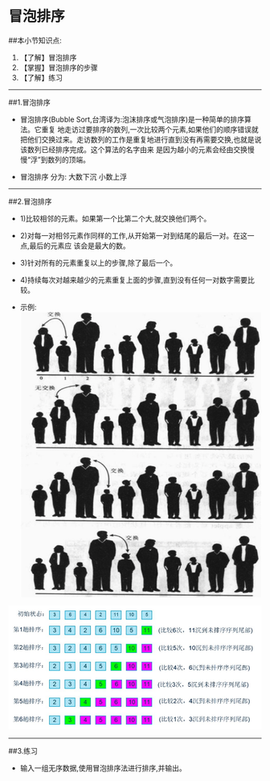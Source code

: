 # 冒泡排序
##本小节知识点:
1. 【了解】冒泡排序
2. 【掌握】冒泡排序的步骤
3. 【了解】练习

---

##1.冒泡排序
- 冒泡排序(Bubble Sort,台湾译为:泡沫排序或气泡排序)是一种简单的排序算法。它重复 地走访过要排序的数列,一次比较两个元素,如果他们的顺序错误就把他们交换过来。走访数列的工作是重复地进行直到没有再需要交换,也就是说该数列已经排序完成。这个算法的名字由来 是因为越小的元素会经由交换慢慢“浮”到数列的顶端。

- 冒泡排序 分为: 大数下沉 小数上浮
---

##2.冒泡排序
- 1)比较相邻的元素。如果第一个比第二个大,就交换他们两个。
- 2)对每一对相邻元素作同样的工作,从开始第一对到结尾的最后一对。在这一点,最后的元素应 该会是最大的数。
- 3)针对所有的元素重复以上的步骤,除了最后一个。
- 4)持续每次对越来越少的元素重复上面的步骤,直到没有任何一对数字需要比较。

- 示例:
![](./images/maopao.png)

![](./images/04143407-f135beac9083436fb87796c9cef81029.jpg)

---

##3.练习
- 输入一组无序数据,使用冒泡排序法进行排序,并输出。




